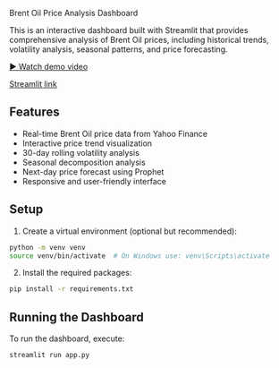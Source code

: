 Brent Oil Price Analysis Dashboard

This is an interactive dashboard built with Streamlit that provides comprehensive analysis of Brent Oil prices, including historical trends, volatility analysis, seasonal patterns, and price forecasting.

[▶️ Watch demo video](/streamlit-app-2025-09-21-09-09-77.webm)

[Streamlit link](https://fiapchallenge4dashboard.streamlit.app/)

## Features

- Real-time Brent Oil price data from Yahoo Finance
- Interactive price trend visualization
- 30-day rolling volatility analysis
- Seasonal decomposition analysis
- Next-day price forecast using Prophet
- Responsive and user-friendly interface

## Setup

1. Create a virtual environment (optional but recommended):
```bash
python -m venv venv
source venv/bin/activate  # On Windows use: venv\Scripts\activate
```

2. Install the required packages:
```bash
pip install -r requirements.txt
```

## Running the Dashboard

To run the dashboard, execute:
```bash
streamlit run app.py
```
